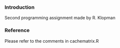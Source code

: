 ### Introduction

Second programming assignment made by R. Klopman

### Reference

Please refer to the comments in cachematrix.R



